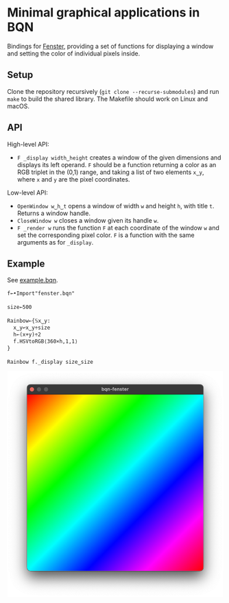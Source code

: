 # Minimal graphical applications in BQN

Bindings for [Fenster](https://github.com/zserge/fenster), providing a
set of functions for displaying a window and setting the color of
individual pixels inside.

## Setup

Clone the repository recursively (`git clone --recurse-submodules`)
and run `make` to build the shared library. The Makefile should work
on Linux and macOS.

## API

High-level API:

- `F _display width‿height` creates a window of the given dimensions
  and displays its left operand. `F` should be a function returning a
  color as an RGB triplet in the (0,1) range, and taking a list of two
  elements `x‿y`, where `x` and `y` are the pixel coordinates.

Low-level API:

- `OpenWindow w‿h‿t` opens a window of width `w` and height `h`, with
  title `t`. Returns a window handle.
- `CloseWindow w` closes a window given its handle `w`.
- `F _render w` runs the function `F` at each coordinate of the window
  `w` and set the corresponding pixel color. `F` is a function with
  the same arguments as for `_display`.

## Example

See [example.bqn](./example.bqn).

```bqn
f←•Import"fenster.bqn"

size←500

Rainbow←{𝕊x‿y:
  x‿y↩x‿y÷size
  h←(x+y)÷2
  f.HSVtoRGB⟨360×h,1,1⟩
}

Rainbow f._display size‿size
```

![img](./example.png)

